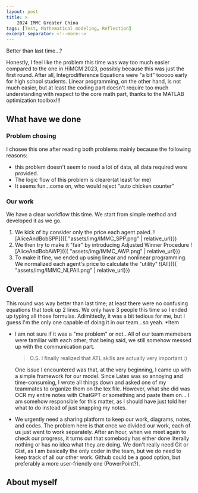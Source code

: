 ```yaml
---
layout: post
title: >
    2024 IMMC Greater China
tags: [Test, Mathematical modeling, Reflection]
excerpt_separator: <!--more-->
---
```

Better than last time...?
<!--more-->
Honestly, I feel like the problem this time was way too much easier compared to the one in HiMCM 2023, possibly because this was just the first round. After all, Integrodifference Equations were "a bit" tooooo early for high school students. Linear programming, on the other hand, is not much easier, but at least the coding part doesn't require too much understanding with respect to the core math part, thanks to the MATLAB optimization toolbox!!!
## What have we done
### Problem chosing
I chosee this one after reading both problems mainly because the following reasons:
- this problem doesn't seem to need a lot of data, all data required were provided. 
- The logic flow of this problem is clearer(at least for me)
- It seems fun...come on, who would reject "auto chicken counter"
### Our work
We have a clear workflow this time. We start from simple method and developed it as we go.
1. We kick of by consider only the price each agent paied.
![AliceAndBobSPP]({{ "assets/img/IMMC_SPP.png" | relative_url}})
2. We then try to make it "fair" by introducing Adjusted Winner Procedure
![AliceAndBobAWP]({{ "assets/img/IMMC_AWP.png" | relative_url}})
3. To make it fine, we ended up using linear and nonlinear programming. We normalized each agent's price to calculate the "utility"
![All]({{ "assets/img/IMMC_NLPAll.png" | relative_url}})
## Overall

This round was way better than last time; at least there were no confusing equations that took up 2 lines. We only have 3 people this time so I ended up typing all those formulas. Adimittedly, it was a bit tedious for me, but I guess I'm the only one capable of doing it in our team...so yeah.
*Item
- I am not sure if it was a "me problem" or not...All of our team memebers were familiar with each other; that being said, we still somehow messed up with the communication part. 
    >O.S. I finally realized that ATL skills are actually very important :)

    One issue I encountered was that, at the very beginning, I came up with a simple framework for our model. Since Latex was so annoying and time-consuming, I wrote all things down and asked one of my teammates to organize them on the tex file. However, what she did was OCR my entire notes with ChatGPT or something and paste them on... I am somehow responsible for this matter, as I should have just told her what to do instead of just snapping my notes.

- We urgently need a sharing platform to keep our work, diagrams, notes, and codes. The problem here is that once we divided our work, each of us just went to work separately. After an hour, when we meet again to check our progress, it turns out that somebody has either done literally nothing or has no idea what they are doing. We don't really need Git or Gist, as I am basically the only coder in the team, but we do need to keep track of all our other work. Github could be a good option, but preferably a more user-friendly one (PowerPoint?).
## About myself
